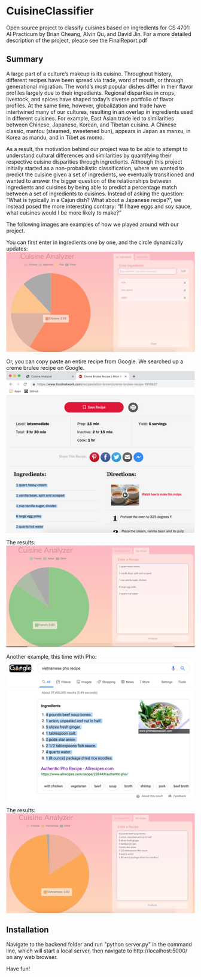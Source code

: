 # CuisineClassifier
Open source project to classify cuisines based on ingredients for CS 4701: AI Practicum by
Brian Cheang, Alvin Qu, and David Jin. For a more detailed description of the project, please see
the FinalReport.pdf

## Summary
A large part of a culture’s makeup is its cuisine. Throughout history, different recipes have been
spread via trade, word of mouth, or through generational migration. The world’s most popular dishes
differ in their flavor profiles largely due to their ingredients. Regional disparities in crops,
livestock, and spices have shaped today’s diverse portfolio of flavor profiles. At the same time,
however, globalization and trade have intertwined many of our cultures, resulting in an overlap in
ingredients used in different cuisines. For example, East Asian trade led to similarities between
Chinese, Japanese, Korean, and Tibetan cuisine. A Chinese classic, ​mantou​ (steamed, sweetened
  bun), appears in Japan as ​manzu​, in Korea as ​mandu​, and in Tibet as ​momo.​

As a result, the motivation behind our project was to be able to attempt to understand cultural
differences and similarities by quantifying their respective cuisine disparities through
ingredients. Although this project initially started as a non-probabilistic classification, where
we wanted to predict the cuisine given a set of ingredients, we eventually transitioned and wanted
to answer the bigger question of the relationships between ingredients and cuisines by being able
to predict a percentage match between a set of ingredients to cuisines. Instead of asking the
question: “What is typically in a Cajun dish? What about a Japanese recipe?”, we instead posed the
more interesting contrary: “If I have eggs and soy sauce, what cuisines would I be more likely to
make?”

The following images are examples of how we played around with our project.

You can first enter in ingredients one by one, and the circle dynamically updates:
![](ChineseIngredients.png)

Or, you can copy paste an entire recipe from Google. We searched up a creme brulee recipe on Google.
![](cremeBruleeRecipe.png)

The results:
![](cremeBruleePrediction.png)

Another example, this time with Pho:
![](PhoRecipe.png)

The results:
![](PhoPrediction.png)

## Installation
Navigate to the backend folder and run "python server.py" in the command line, which will start
a local server, then navigate to http://localhost:5000/ on any web browser.

Have fun!
